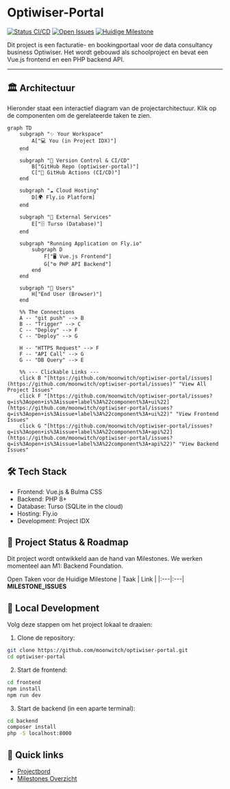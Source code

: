 # Optiwiser-Portal

[![Status CI/CD](https://github.com/moonwitch/optiwiser-portal/actions/workflows/update_readme.yml/badge.svg)](https://github.com/moonwitch/optiwiser-portal/actions)
[![Open Issues](https://img.shields.io/github/issues/moonwitch/optiwiser-portal)](https://github.com/moonwitch/optiwiser-portal/issues)
[![Huidige Milestone](https://img.shields.io/badge/milestone-M1:_Backend_Foundation-blue)](https://github.com/moonwitch/optiwiser-portal/milestones)

Dit project is een facturatie- en bookingportaal voor de data consultancy business Optiwiser. Het wordt gebouwd als schoolproject en bevat een Vue.js frontend en een PHP backend API.

---

## 🏛️ Architectuur

Hieronder staat een interactief diagram van de projectarchitectuur. Klik op de componenten om de gerelateerde taken te zien.

```mermaid
graph TD
    subgraph "✨ Your Workspace"
        A["💻 You (in Project IDX)"]
    end

    subgraph "🐙 Version Control & CI/CD"
        B["GitHub Repo (optiwiser-portal)"]
        C["🚀 GitHub Actions (CI/CD)"]
    end

    subgraph "☁️ Cloud Hosting"
        D[🌍 Fly.io Platform]
    end
    
    subgraph "🔗 External Services"
        E["🗄️ Turso (Database)"]
    end

    subgraph "Running Application on Fly.io"
        subgraph D
            F["🖥️ Vue.js Frontend"]
            G["⚙️ PHP API Backend"]
        end
    end

    subgraph "👤 Users"
        H["End User (Browser)"]
    end

    %% The Connections
    A -- "git push" --> B
    B -- "Trigger" --> C
    C -- "Deploy" --> F
    C -- "Deploy" --> G
    
    H -- "HTTPS Request" --> F
    F -- "API Call" --> G
    G -- "DB Query" --> E

    %% --- Clickable Links ---
    click B "[https://github.com/moonwitch/optiwiser-portal/issues](https://github.com/moonwitch/optiwiser-portal/issues)" "View All Project Issues"
    click F "[https://github.com/moonwitch/optiwiser-portal/issues?q=is%3Aopen+is%3Aissue+label%3A%22component%3A+ui%22](https://github.com/moonwitch/optiwiser-portal/issues?q=is%3Aopen+is%3Aissue+label%3A%22component%3A+ui%22)" "View Frontend Issues"
    click G "[https://github.com/moonwitch/optiwiser-portal/issues?q=is%3Aopen+is%3Aissue+label%3A%22component%3A+api%22](https://github.com/moonwitch/optiwiser-portal/issues?q=is%3Aopen+is%3Aissue+label%3A%22component%3A+api%22)" "View Backend Issues"
````

## 🛠️ Tech Stack

- Frontend: Vue.js & Bulma CSS
- Backend: PHP 8+
- Database: Turso (SQLite in the cloud)
- Hosting: Fly.io
- Development: Project IDX

## 🎯 Project Status & Roadmap
Dit project wordt ontwikkeld aan de hand van Milestones. We werken momenteel aan M1: Backend Foundation.

Open Taken voor de Huidige Milestone
| Taak | Link |
|:---|:---|
__MILESTONE_ISSUES__

## 🚀 Local Development

Volg deze stappen om het project lokaal te draaien:

1. Clone de repository:
```bash
git clone https://github.com/moonwitch/optiwiser-portal.git
cd optiwiser-portal
````

2. Start de frontend:
```bash
cd frontend
npm install
npm run dev
```

3. Start de backend (in een aparte terminal):
```bash
cd backend
composer install
php -S localhost:8000
```

## 🔗 Quick links
- [Projectbord](https://github.com/users/moonwitch/projects/20)
- [Milestones Overzicht](https://github.com/moonwitch/optiwiser-portal/milestones)
